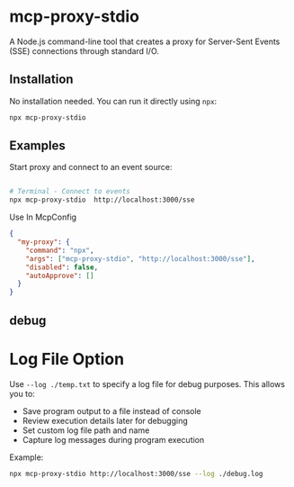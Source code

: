 # mcp-proxy-stdio

A Node.js command-line tool that creates a proxy for Server-Sent Events (SSE) connections through standard I/O.

## Installation

No installation needed. You can run it directly using `npx`:

```bash
npx mcp-proxy-stdio
```

## Examples

Start proxy and connect to an event source:

```bash

# Terminal - Connect to events
npx mcp-proxy-stdio  http://localhost:3000/sse
```

Use In McpConfig

```json
{
  "my-proxy": {
    "command": "npx",
    "args": ["mcp-proxy-stdio", "http://localhost:3000/sse"],
    "disabled": false,
    "autoApprove": []
  }
}
```

## debug

# Log File Option

Use `--log ./temp.txt` to specify a log file for debug purposes. This allows you to:

- Save program output to a file instead of console
- Review execution details later for debugging
- Set custom log file path and name
- Capture log messages during program execution

Example:

```bash
npx mcp-proxy-stdio http://localhost:3000/sse --log ./debug.log
```
